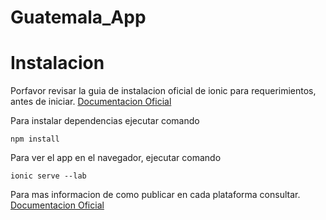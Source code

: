 # Guatemala_App

# Instalacion

Porfavor revisar la guia de instalacion oficial de ionic para requerimientos, antes de iniciar. [Documentacion Oficial](https://ionicframework.com/docs/intro/environment)

Para instalar dependencias ejecutar comando
    
    npm install

Para ver el app en el navegador, ejecutar comando
    
    ionic serve --lab

Para mas informacion de como publicar en cada plataforma consultar. [Documentacion Oficial](https://ionicframework.com/docs/v1/guide/publishing.html)
